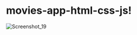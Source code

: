 # movies-app-html-css-js!

![Screenshot_19](https://github.com/boburbek-web/movies-app-html-css-js/assets/100434981/cb8b2ea6-c30a-4243-bb34-8130e3aaa7f0)
